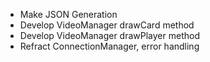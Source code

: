 - Make JSON Generation
- Develop VideoManager drawCard method
- Develop VideoManager drawPlayer method
- Refract ConnectionManager, error handling